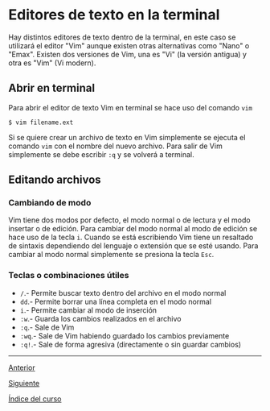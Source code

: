 # Editores de texto en la terminal

Hay distintos editores de texto dentro de la terminal, en este caso se utilizará el editor "Vim" aunque existen otras alternativas como "Nano" o "Emax". Existen dos versiones de Vim, una es "Vi" (la versión antigua) y otra es "Vim" (Vi modern).

## Abrir en terminal

Para abrir el editor de texto Vim en terminal se hace uso del comando `vim`
~~~
$ vim filename.ext
~~~
Si se quiere crear un archivo de texto en Vim simplemente se ejecuta el comando `vim` con el nombre del nuevo archivo. Para salir de Vim simplemente se debe escribir `:q` y se volverá a terminal.


## Editando archivos

### Cambiando de modo

Vim tiene dos modos por defecto, el modo normal o de lectura y el modo insertar o de edición. Para cambiar del modo normal al modo de edición se hace uso de la tecla `i`. Cuando se está escribiendo Vim tiene un resaltado de sintaxis dependiendo del lenguaje o extensión que se esté usando. Para cambiar al modo normal simplemente se presiona la tecla `Esc`.  

### Teclas o combinaciones útiles
- `/`.- Permite buscar texto dentro del archivo en el modo normal
- `dd`.- Permite borrar una línea completa en el modo normal
- `i`.- Permite cambiar al modo de inserción
- `:w`.- Guarda los cambios realizados en el archivo
- `:q`.- Sale de Vim
- `:wq`.- Sale de Vim habiendo guardado los cambios previamente
- `:q!`.- Sale de forma agresiva (directamente o sin guardar cambios)

---

[Anterior](./CompressFiles.md)

[Siguiente](./NetUtilities.md)

[Índice del curso](../Index.md)
